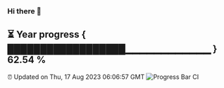 ### Hi there 👋
⏳ Year progress { ██████████████████▁▁▁▁▁▁▁▁▁▁▁▁ } 62.54 %
---
⏰ Updated on Thu, 17 Aug 2023 06:06:57 GMT
![Progress Bar CI](https://github.com/Moyi321/Moyi321/workflows/Progress%20Bar%20CI/badge.svg)
